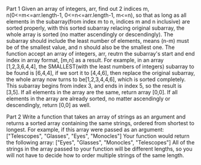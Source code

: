 Part 1
Given an array of integers, arr, find out 2 indices m, n(0<=m<=arr.length-1, 0<=n<=arr.length-1, m<=n), so that as long as all elements in the subarray(from index m to n, indices m and n inclusive) are sorted properly, with this sorted subarray relacing original subarray, the whole array is sorted (no matter ascendingly or descendingly).
The subarray should include the least number of elements, means (n-m) must be of the smallest value, and n should also be the smallest one.
The function accept an array of integers, arr, reutrn the subarray's start and end index in array format, [m,n] as a result.
For example, in an array [1,2,3,6,4,4], the SMALLEST(with the least numbers of integers) subarray to be found is [6,4,4], if we sort it to [4,4,6], then replace the original subarray, the whole array now turns to be[1,2,3,4,4,6], which is sorted completely. This subarray begins from index 3, and ends in index 5, so the result is [3,5].
If all elements in the array are the same, return array [0,0]. If all elements in the array are already sorted, no matter ascendingly or descendingly, return [0,0] as well.

Part 2
Write a function that takes an array of strings as an argument and returns a sorted array containing the same strings, ordered from shortest to longest.
For example, if this array were passed as an argument:
["Telescopes", "Glasses", "Eyes", "Monocles"]
Your function would return the following array:
["Eyes", "Glasses", "Monocles", "Telescopes"]
All of the strings in the array passed to your function will be different lengths, so you will not have to decide how to order multiple strings of the same length.
